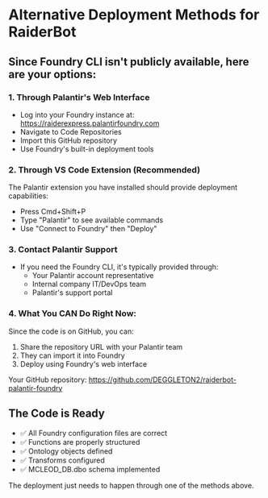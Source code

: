 # Alternative Deployment Methods for RaiderBot

## Since Foundry CLI isn't publicly available, here are your options:

### 1. Through Palantir's Web Interface
- Log into your Foundry instance at: https://raiderexpress.palantirfoundry.com
- Navigate to Code Repositories
- Import this GitHub repository
- Use Foundry's built-in deployment tools

### 2. Through VS Code Extension (Recommended)
The Palantir extension you have installed should provide deployment capabilities:
- Press Cmd+Shift+P
- Type "Palantir" to see available commands
- Use "Connect to Foundry" then "Deploy"

### 3. Contact Palantir Support
- If you need the Foundry CLI, it's typically provided through:
  - Your Palantir account representative
  - Internal company IT/DevOps team
  - Palantir's support portal

### 4. What You CAN Do Right Now:
Since the code is on GitHub, you can:
1. Share the repository URL with your Palantir team
2. They can import it into Foundry
3. Deploy using Foundry's web interface

Your GitHub repository:
https://github.com/DEGGLETON2/raiderbot-palantir-foundry

## The Code is Ready
- ✅ All Foundry configuration files are correct
- ✅ Functions are properly structured
- ✅ Ontology objects defined
- ✅ Transforms configured
- ✅ MCLEOD_DB.dbo schema implemented

The deployment just needs to happen through one of the methods above.
